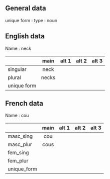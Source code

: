 ## General data

unique form :
type : noun

## English data

Name : neck

|             | main  | alt 1 | alt 2 | alt 3 |
| :---------- | :---: | :---: | :---: | ----- |
| singular    | neck  |       |       |       |
| plural      | necks |       |       |       |
| unique form |       |       |       |       |

## French data

Name : cou

|             | main | alt 1 | alt 2 | alt 3 |
| :---------- | :--: | :---: | :---: | :---: |
| masc_sing   | cou  |       |       |       |
| masc_plur   | cous |       |       |       |
| fem_sing    |      |       |       |       |
| fem_plur    |      |       |       |       |
| unique_form |      |       |       |       |


